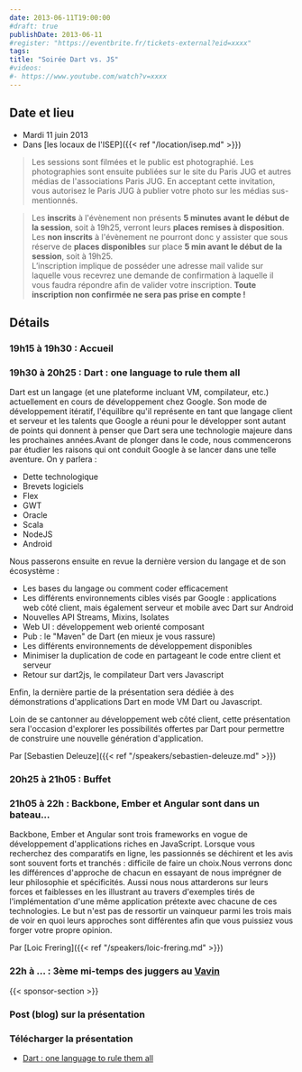 ```yaml
---
date: 2013-06-11T19:00:00
#draft: true
publishDate: 2013-06-11
#register: "https://eventbrite.fr/tickets-external?eid=xxxx"
tags:
title: "Soirée Dart vs. JS"
#videos: 
#- https://www.youtube.com/watch?v=xxxx
---
```


## Date et lieu

* Mardi 11 juin 2013
* Dans [les locaux de l'ISEP]({{< ref "/location/isep.md" >}})

> Les sessions sont filmées et le public est photographié. Les photographies sont ensuite publiées sur le site du Paris JUG et autres médias de l'associations Paris JUG. En acceptant cette invitation, vous autorisez le Paris JUG à publier votre photo sur les médias sus-mentionnés.

> Les **inscrits** à l'évènement non présents **5 minutes avant le début de la session**, soit à 19h25, verront leurs **places remises à disposition**.  
Les **non inscrits** à l'évènement ne pourront donc y assister que sous réserve de **places disponibles** sur place **5 min avant le début de la session**, soit à 19h25.  
L’inscription implique de posséder une adresse mail valide sur laquelle vous recevrez une demande de confirmation à laquelle il vous faudra répondre afin de valider votre inscription.
**Toute inscription non confirmée ne sera pas prise en compte !**

## Détails

### 19h15 à 19h30 : Accueil

### 19h30 à 20h25 : Dart : one language to rule them all

Dart est un langage (et une plateforme incluant VM, compilateur, etc.) actuellement en cours de développement chez Google. Son mode de développement itératif, l'équilibre qu'il représente en tant que langage client et serveur et les talents que Google a réuni pour le développer sont autant de points qui donnent à penser que Dart sera une technologie majeure dans les prochaines années.Avant de plonger dans le code, nous commencerons par étudier les raisons qui ont conduit Google à se lancer dans une telle aventure. On y parlera :
- Dette technologique
- Brevets logiciels
- Flex
- GWT
- Oracle
- Scala
- NodeJS
- Android

Nous passerons ensuite en revue la dernière version du langage et de son écosystème :
- Les bases du langage ou comment coder efficacement
- Les différents environnements cibles visés par Google : applications web côté client, mais également serveur et mobile avec Dart sur Android
- Nouvelles API Streams, Mixins, Isolates
- Web UI : développement web orienté composant
- Pub : le "Maven" de Dart (en mieux je vous rassure)
- Les différents environnements de développement disponibles
- Minimiser la duplication de code en partageant le code entre client et serveur
- Retour sur dart2js, le compilateur Dart vers Javascript

Enfin, la dernière partie de la présentation sera dédiée à des démonstrations d'applications Dart en mode VM Dart ou Javascript.

Loin de se cantonner au développement web côté client, cette présentation sera l'occasion d'explorer les possibilités offertes par Dart pour permettre de construire une nouvelle génération d'application.

Par [Sebastien Deleuze]({{< ref "/speakers/sebastien-deleuze.md" >}})

### 20h25 à 21h05 : Buffet

### 21h05 à 22h : Backbone, Ember et Angular sont dans un bateau...

Backbone, Ember et Angular sont trois frameworks en vogue de développement d'applications riches en JavaScript. Lorsque vous recherchez des comparatifs en ligne, les passionnés se déchirent et les avis sont souvent forts et tranchés : difficile de faire un choix.Nous verrons donc les différences d'approche de chacun en essayant de nous imprégner de leur philosophie et spécificités. Aussi nous nous attarderons sur leurs forces et faiblesses en les illustrant au travers d'exemples tirés de l'implémentation d'une même application prétexte avec chacune de ces technologies.
Le but n'est pas de ressortir un vainqueur parmi les trois mais de voir en quoi leurs approches sont différentes afin que vous puissiez vous forger votre propre opinion.

Par [Loic Frering]({{< ref "/speakers/loic-frering.md" >}})

### 22h à ... : 3ème mi-temps des juggers au [Vavin](https://maps.google.fr/maps/place?hl=fr&sourceid=navclient-ff&rlz=1B3GGGL_frFR294FR295&um=1&ie=UTF-8&q=restaurant+le+vavin+paris&fb=1&gl=fr&hq=restaurant+le+vavin&hnear=paris&cid=16763854041267710574)

{{< sponsor-section >}}

### Post (blog) sur la présentation

### Télécharger la présentation

- [Dart : one language to rule them all](dart-seb-deleuze-jug-2013-13-05.pdf)
